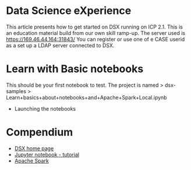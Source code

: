 # Data Science eXperience
This article presents how to get started on DSX running on ICP 2.1. This is an education material build from our own skill ramp-up.
The server used is https://169.46.44.164:31843/
You can register or use one of e CASE userid as a set up a LDAP server connected to DSX.

# Learn with Basic notebooks
This should be your first notebook to test. The project is named  > dsx-samples > Learn+basics+about+notebooks+and+Apache+Spark+Local.ipynb
* Launching the notebooks

# Compendium
* [DSX home page](https://datascience.ibm.com/)
* [Jupyter notebook - tutorial](http://jupyter.org)
* [Apache Spark](https://spark.apache.org/docs/latest/index.html)
